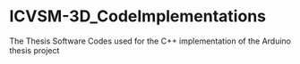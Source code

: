 # ICVSM-3D_CodeImplementations
The Thesis Software Codes used for the C++ implementation of the Arduino thesis project
